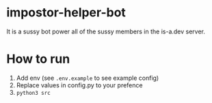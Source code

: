 # impostor-helper-bot
It is a sussy bot power all of the sussy members in the is-a.dev server.

# How to run
1. Add env (see `.env.example` to see example config)
2. Replace values in config.py to your prefence
3. `python3 src`

